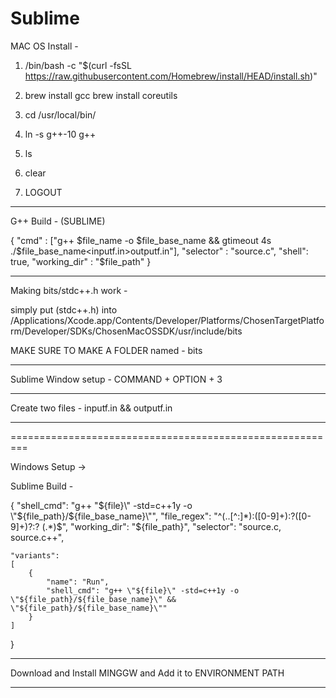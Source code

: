 # Sublime


MAC OS Install - 

1. /bin/bash -c "$(curl -fsSL https://raw.githubusercontent.com/Homebrew/install/HEAD/install.sh)"

2. brew install gcc
brew install coreutils

3. cd /usr/local/bin/

4. ln -s g++-10 g++

5. ls

6. clear

7. LOGOUT

-------------------------------

G++ Build - (SUBLIME)

{
  "cmd" : ["g++ $file_name -o $file_base_name && gtimeout 4s ./$file_base_name<inputf.in>outputf.in"], 
  "selector" : "source.c",
  "shell": true,
  "working_dir" : "$file_path"
}

--------------------------------------
Making bits/stdc++.h work - 

simply put (stdc++.h) into /Applications/Xcode.app/Contents/Developer/Platforms/ChosenTargetPlatform/Developer/SDKs/ChosenMacOSSDK/usr/include/bits

MAKE SURE TO MAKE A FOLDER named - bits

----------------------------------------

Sublime Window setup - COMMAND + OPTION + 3

----------------------------------------

Create two files - inputf.in   &&  outputf.in 

----------------------------------------

=========================================================

Windows Setup ->

Sublime Build - 

{
    "shell_cmd": "g++ \"${file}\" -std=c++1y -o \"${file_path}/${file_base_name}\"",
    "file_regex": "^(..[^:]*):([0-9]+):?([0-9]+)?:? (.*)$",
    "working_dir": "${file_path}",
    "selector": "source.c, source.c++",

    "variants":
    [
        {
            "name": "Run",
            "shell_cmd": "g++ \"${file}\" -std=c++1y -o \"${file_path}/${file_base_name}\" && \"${file_path}/${file_base_name}\""
        }
    ]
}

---------------------------------------------

Download and Install MINGGW and Add it to ENVIRONMENT PATH

---------------------------------------------

